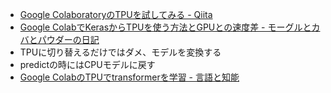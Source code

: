 
- [Google ColaboratoryのTPUを試してみる - Qiita](https://qiita.com/koshian2/items/25a6341c035e8a260a01)
- [Google ColabでKerasからTPUを使う方法とGPUとの速度差 - モーグルとカバとパウダーの日記](https://stealthinu.hatenadiary.jp/entry/20181006/p1)
- TPUに切り替えるだけではダメ、モデルを変換する
- predictの時にはCPUモデルに戻す
- [Google ColabのTPUでtransformerを学習 - 言語と知能](https://lang-int.hatenablog.com/entry/2019/04/29/162132)
